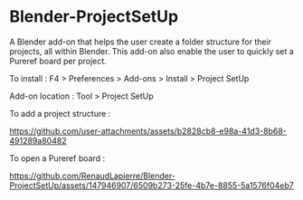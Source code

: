 # Blender-ProjectSetUp
A Blender add-on that helps the user create a folder structure for their projects, all within Blender. This add-on also enable the user to quickly set a Pureref board per project.

To install : F4 > Preferences > Add-ons > Install > Project SetUp

Add-on location : Tool > Project SetUp


To add a project structure :

https://github.com/user-attachments/assets/b2828cb8-e98a-41d3-8b68-491289a80482


To open a Pureref board :

https://github.com/RenaudLapierre/Blender-ProjectSetUp/assets/147946907/6509b273-25fe-4b7e-8855-5a1576f04eb7

